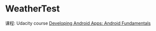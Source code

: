 # WeatherTest
课程: Udacity course [Developing Android Apps: Android Fundamentals](https://www.udacity.com/course/ud853)
